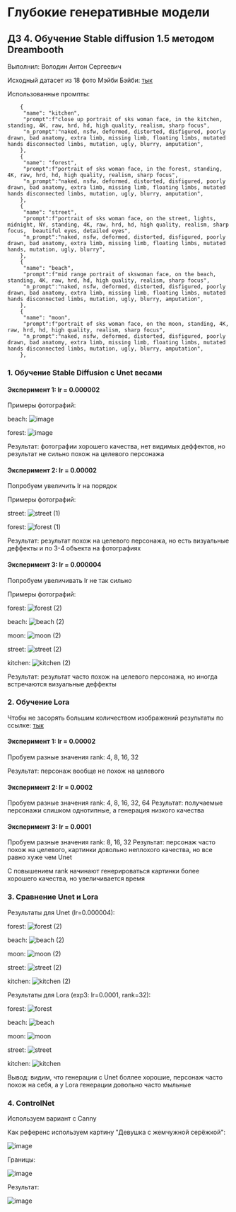 # Глубокие генеративные модели
## ДЗ 4. Обучение Stable diffusion 1.5 методом Dreambooth
Выполнил: Володин Антон Сергеевич

Исходный датасет из 18 фото Мэйби Бэйби: [тык](https://disk.yandex.ru/d/tWwDiOzDQvOtJA)

Использованные промпты:

```
    {
     "name": "kitchen",
     "prompt":f"close up portrait of sks woman face, in the kitchen, standing, 4K, raw, hrd, hd, high quality, realism, sharp focus",
     "n_prompt":"naked, nsfw, deformed, distorted, disfigured, poorly drawn, bad anatomy, extra limb, missing limb, floating limbs, mutated hands disconnected limbs, mutation, ugly, blurry, amputation",
    },
    {
     "name": "forest",
     "prompt":f"portrait of sks woman face, in the forest, standing, 4K, raw, hrd, hd, high quality, realism, sharp focus",
     "n_prompt":"naked, nsfw, deformed, distorted, disfigured, poorly drawn, bad anatomy, extra limb, missing limb, floating limbs, mutated hands disconnected limbs, mutation, ugly, blurry, amputation",
    },
    {
     "name": "street",
     "prompt":f"portrait of sks woman face, on the street, lights, midnight, NY, standing, 4K, raw, hrd, hd, high quality, realism, sharp focus,  beautiful eyes, detailed eyes",
     "n_prompt":"naked, nsfw, deformed, distorted, disfigured, poorly drawn, bad anatomy, extra limb, missing limb, floating limbs, mutated hands, mutation, ugly, blurry",
    },
    {
     "name": "beach",
     "prompt":f"mid range portrait of skswoman face, on the beach, standing, 4K, raw, hrd, hd, high quality, realism, sharp focus",
     "n_prompt":"naked, nsfw, deformed, distorted, disfigured, poorly drawn, bad anatomy, extra limb, missing limb, floating limbs, mutated hands disconnected limbs, mutation, ugly, blurry, amputation",
    },
    {
     "name": "moon",
     "prompt":f"portrait of sks woman face, on the moon, standing, 4K, raw, hrd, hd, high quality, realism, sharp focus",
     "n_prompt":"naked, nsfw, deformed, distorted, disfigured, poorly drawn, bad anatomy, extra limb, missing limb, floating limbs, mutated hands disconnected limbs, mutation, ugly, blurry, amputation",
    },
```

### 1. Обучение Stable Diffusion c Unet весами

#### Эксперимент 1: lr = 0.000002
Примеры фотографий:

beach:
![image](https://github.com/trew12/deep_gen_models_course/assets/64497667/56ea8437-73dd-4b60-b87a-139eff9ab95c)

forest:
![image](https://github.com/trew12/deep_gen_models_course/assets/64497667/92cf8bec-ebda-44de-bd91-37533817ba8d)

Результат: фотографии хорошего качества, нет видимых деффектов, но результат не сильно похож на целевого персонажа

#### Эксперимент 2: lr = 0.00002
Попробуем увеличить lr на порядок 

Примеры фотографий:

street:
![street (1)](https://github.com/trew12/deep_gen_models_course/assets/64497667/96b4a7ec-0605-46ae-aca9-68d74932b96d)

forest:
![forest (1)](https://github.com/trew12/deep_gen_models_course/assets/64497667/20cd2eed-1918-437d-b241-8187d59b2b49)

Результат: результат похож на целевого персонажа, но есть визуальные деффекты и по 3-4 объекта на фотографиях

#### Эксперимент 3: lr = 0.000004
Попробуем увеличивать lr не так сильно 

Примеры фотографий:

forest:
![forest (2)](https://github.com/trew12/deep_gen_models_course/assets/64497667/b3d9cadf-91ae-4ffd-a395-e0e917b6ce2d)

beach:
![beach (2)](https://github.com/trew12/deep_gen_models_course/assets/64497667/ce791cae-1d6c-48bf-95c9-4dfdc943f9dd)

moon:
![moon (2)](https://github.com/trew12/deep_gen_models_course/assets/64497667/4c796740-3874-499f-8561-814a8ff04cc3)

street:
![street (2)](https://github.com/trew12/deep_gen_models_course/assets/64497667/bf0fcc31-95bf-420c-a361-81eadb852a2e)

kitchen:
![kitchen (2)](https://github.com/trew12/deep_gen_models_course/assets/64497667/1746f545-6e6d-444d-9730-c866112c36fe)

Результат: результат часто похож на целевого персонажа, но иногда встречаются визуальные деффекты


### 2. Обучение Lora
Чтобы не засорять большим количеством изображений результаты по ссылке: [тык]()

#### Эксперимент 1: lr = 0.00002
Пробуем разные значения rank: 4, 8, 16, 32

Результат: персонаж вообще не похож на целевого

#### Эксперимент 2: lr = 0.0002
Пробуем разные значения rank: 4, 8, 16, 32, 64
Результат: получаемые персонажи слишком однотипные, а генерация низкого качества

#### Эксперимент 3: lr = 0.0001
Пробуем разные значения rank: 8, 16, 32
Результат: персонаж часто похож на целевого, картинки довольно неплохого качества, но все равно хуже чем Unet

С повышением rank начинают генерироваться картинки более хорошего качества, но увеличивается время

### 3. Сравнение Unet и Lora
Результаты для Unet (lr=0.000004):

forest:
![forest (2)](https://github.com/trew12/deep_gen_models_course/assets/64497667/b3d9cadf-91ae-4ffd-a395-e0e917b6ce2d)

beach:
![beach (2)](https://github.com/trew12/deep_gen_models_course/assets/64497667/ce791cae-1d6c-48bf-95c9-4dfdc943f9dd)

moon:
![moon (2)](https://github.com/trew12/deep_gen_models_course/assets/64497667/4c796740-3874-499f-8561-814a8ff04cc3)

street:
![street (2)](https://github.com/trew12/deep_gen_models_course/assets/64497667/bf0fcc31-95bf-420c-a361-81eadb852a2e)

kitchen:
![kitchen (2)](https://github.com/trew12/deep_gen_models_course/assets/64497667/1746f545-6e6d-444d-9730-c866112c36fe)

Результаты для Lora (exp3: lr=0.0001, rank=32):

forest:
![forest](https://github.com/trew12/deep_gen_models_course/assets/64497667/16bda74b-30b3-4a60-8ccd-3199e46100cf)

beach:
![beach](https://github.com/trew12/deep_gen_models_course/assets/64497667/19428b29-ab3a-4de1-910f-6554de07909f)

moon:
![moon](https://github.com/trew12/deep_gen_models_course/assets/64497667/03d1a1a5-106e-4a3f-aa90-972c56becb6b)

street:
![street](https://github.com/trew12/deep_gen_models_course/assets/64497667/7718e027-c7cd-423e-9794-9e10ac3a8d36)

kitchen:
![kitchen](https://github.com/trew12/deep_gen_models_course/assets/64497667/c7257741-cc61-4ab8-ab6f-cb4a4b349165)

Вывод: видим, что генерации с Unet боллее хорошие, персонаж часто похож на себя, а у Lora генерации довольно часто мыльные

### 4. ControlNet
Используем вариант с Canny

Как референс используем картину "Девушка с жемчужной серёжкой":

![image](https://github.com/trew12/deep_gen_models_course/assets/64497667/de670026-d7e2-485a-9785-0b06045d4fd1)

Границы:

![image](https://github.com/trew12/deep_gen_models_course/assets/64497667/91172fa3-1982-4222-a359-8b9e037cfb6a)

Результат:

![image](https://github.com/trew12/deep_gen_models_course/assets/64497667/43735f6c-0c3e-4fd5-a58b-60b66ddb2f74)


